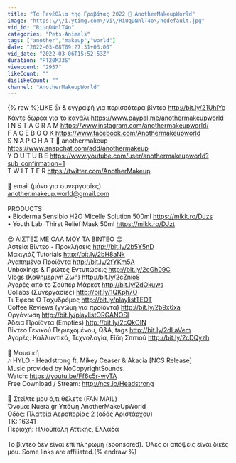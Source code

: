 ```yaml
---
title: "Τα Γενέθλια της Γραβάτας 2022 🐺 AnotherMakeupWorld"
image: "https:\/\/i.ytimg.com\/vi\/RiUqDNnlT4o\/hqdefault.jpg"
vid_id: "RiUqDNnlT4o"
categories: "Pets-Animals"
tags: ["another","makeup","world"]
date: "2022-03-08T09:27:31+03:00"
vid_date: "2022-03-06T15:52:53Z"
duration: "PT20M33S"
viewcount: "2957"
likeCount: ""
dislikeCount: ""
channel: "AnotherMakeupWorld"
---
```

{% raw %}LIKE 👍 &amp; εγγραφή για περισσότερα βίντεο <a rel="nofollow" target="blank" href="http://bit.ly/21UhlYc">http://bit.ly/21UhlYc</a><br />Κάντε δωρεά για το κανάλι <a rel="nofollow" target="blank" href="https://www.paypal.me/anothermakeupworld">https://www.paypal.me/anothermakeupworld</a><br />I N S T A G R A M <a rel="nofollow" target="blank" href="https://www.instagram.com/anothermakeupworld/">https://www.instagram.com/anothermakeupworld/</a><br />F A C E B O O K <a rel="nofollow" target="blank" href="https://www.facebook.com/Anothermakeupworld">https://www.facebook.com/Anothermakeupworld</a><br />S N A P C H A T 👻 anothermakeup <a rel="nofollow" target="blank" href="https://www.snapchat.com/add/anothermakeup">https://www.snapchat.com/add/anothermakeup</a><br />Y O U T U B E <a rel="nofollow" target="blank" href="https://www.youtube.com/user/anothermakeupworld?sub_confirmation=1">https://www.youtube.com/user/anothermakeupworld?sub_confirmation=1</a><br />T W I T T E R <a rel="nofollow" target="blank" href="https://twitter.com/AnotherMakeup">https://twitter.com/AnotherMakeup</a><br /><br />📧 email (μόνο για συνεργασίες)<br />another.makeup.world@gmail.com<br /><br />PRODUCTS<br />• Bioderma Sensibio H2O Micelle Solution 500ml <a rel="nofollow" target="blank" href="https://mikk.ro/DJzs">https://mikk.ro/DJzs</a><br />• Youth Lab. Thirst Relief Mask 50ml <a rel="nofollow" target="blank" href="https://mikk.ro/DJzt">https://mikk.ro/DJzt</a><br /><br />😍 ΛΙΣΤΕΣ ΜΕ ΟΛΑ ΜΟΥ ΤΑ ΒΙΝΤΕΟ 😊<br />Αστεία Βίντεο - Προκλήσεις <a rel="nofollow" target="blank" href="http://bit.ly/2b5Y5nD">http://bit.ly/2b5Y5nD</a><br />Μακιγιάζ Tutorials <a rel="nofollow" target="blank" href="http://bit.ly/2bH8aNk">http://bit.ly/2bH8aNk</a><br />Αγαπημένα Προϊόντα <a rel="nofollow" target="blank" href="http://bit.ly/2fYKm5A">http://bit.ly/2fYKm5A</a><br />Unboxings &amp; Πρώτες Εντυπώσεις <a rel="nofollow" target="blank" href="http://bit.ly/2cGh09C">http://bit.ly/2cGh09C</a><br />Vlogs (Καθημερινή Ζωή) <a rel="nofollow" target="blank" href="http://bit.ly/2cZnio8">http://bit.ly/2cZnio8</a><br />Αγορές από το Σούπερ Μάρκετ <a rel="nofollow" target="blank" href="http://bit.ly/2dOkuws">http://bit.ly/2dOkuws</a><br />Collabs (Συνεργασίες) <a rel="nofollow" target="blank" href="http://bit.ly/1QKph7O">http://bit.ly/1QKph7O</a><br />Τι Έφερε Ο Ταχυδρόμος <a rel="nofollow" target="blank" href="http://bit.ly/playlistTEOT">http://bit.ly/playlistTEOT</a><br />Coffee Reviews (γνώμη για προϊόντα) <a rel="nofollow" target="blank" href="http://bit.ly/2b9x6xa">http://bit.ly/2b9x6xa</a><br />Οργάνωση <a rel="nofollow" target="blank" href="http://bit.ly/playlistORGANOSI">http://bit.ly/playlistORGANOSI</a><br />Άδεια Προϊόντα (Empties) <a rel="nofollow" target="blank" href="http://bit.ly/2cQkOIN">http://bit.ly/2cQkOIN</a><br />Βίντεο Γενικού Περιεχομένου, Q&amp;A, tags <a rel="nofollow" target="blank" href="http://bit.ly/2dLaVem">http://bit.ly/2dLaVem</a><br />Αγορές: Καλλυντικά, Τεχνολογία, Είδη Σπιτιού <a rel="nofollow" target="blank" href="http://bit.ly/2cDQyzh">http://bit.ly/2cDQyzh</a><br /><br /> 🎼 Μουσική<br />🎶 HYLO - Headstrong ft. Mikey Ceaser &amp; Akacia [NCS Release]<br />Music provided by NoCopyrightSounds.<br />Watch: <a rel="nofollow" target="blank" href="https://youtu.be/Ff6c5r-wyTA">https://youtu.be/Ff6c5r-wyTA</a><br />Free Download / Stream: <a rel="nofollow" target="blank" href="http://ncs.io/Headstrong">http://ncs.io/Headstrong</a><br /><br />📮 Στείλτε μου ό,τι θέλετε (FAN MAIL)<br />Όνομα: Nuera.gr Υπόψη AnotherMakeUpWorld<br />Οδός: Πλατεία Αεροπορίας 2 (οδός Αριστάρχου)<br />ΤΚ: 16341<br />Περιοχή: Ηλιούπολη Αττικής, Ελλάδα<br /><br />Το βίντεο δεν είναι επί πληρωμή (sponsored). Όλες οι απόψεις είναι δικές μου. Some links are affiliated.{% endraw %}
